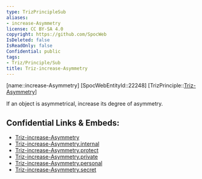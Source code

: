 ```yaml
---
type: TrizPrincipleSub
aliases:
- increase-Asymmetry
license: CC BY-SA 4.0
copyright: https://github.com/SpocWeb
IsDeleted: false
IsReadOnly: false
Confidential: public
tags: 
- Triz/Principle/Sub
title: Triz-increase-Asymmetry
---
```

[name::increase-Asymmetry]
[SpocWebEntityId::22248]
[TrizPrinciple::[Triz-Asymmetry](tech/Triz/Principle/Triz-Asymmetry.md)]

If an object is asymmetrical, increase its degree of asymmetry.


## Confidential Links & Embeds: 
- [Triz-increase-Asymmetry](../../../../_public/tech/Triz/Sub/Triz-increase-Asymmetry.md) 
- [Triz-increase-Asymmetry.internal](../../../../_internal/tech/Triz/Sub/Triz-increase-Asymmetry.internal.md) 
- [Triz-increase-Asymmetry.protect](../../../../_protect/tech/Triz/Sub/Triz-increase-Asymmetry.protect.md) 
- [Triz-increase-Asymmetry.private](../../../../_private/tech/Triz/Sub/Triz-increase-Asymmetry.private.md) 
- [Triz-increase-Asymmetry.personal](../../../../_personal/tech/Triz/Sub/Triz-increase-Asymmetry.personal.md) 
- [Triz-increase-Asymmetry.secret](../../../../_secret/tech/Triz/Sub/Triz-increase-Asymmetry.secret.md) 
